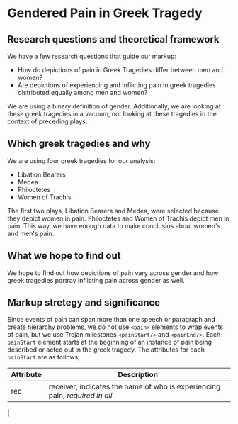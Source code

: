 # Gendered Pain in Greek Tragedy

## Research questions and theoretical framework
We have a few research questions that guide our markup:
* How do depictions of pain in Greek Tragedies differ between men and women?
* Are depictions of experiencing and inflicting pain in greek tragedies distributed equally among men and women?


We are using a binary definition of gender. Additionally, we are looking at these greek tragedies in a vacuum, not looking at these tragedies in the context of preceding plays.


## Which greek tragedies and why
We are using four greek tragedies for our analysis:
* Libation Bearers
* Medea
* Philoctetes
* Women of Trachis

The first two plays, Libation Bearers and Medea, were selected because they depict women in pain. Philoctetes and Women of Trachis depict men in pain. This way, we have enough data to make conclusios about women's and men's pain. 

## What we hope to find out
We hope to find out how depictions of pain vary across gender and how greek tragedies portray inflicting pain across gender as well.

## Markup stretegy and significance
Since events of pain can span more than one speech or paragraph and create hierarchy problems, we do not use `<pain>` elements to wrap events of pain, but we use Trojan milestones `<painStart/>` and `<painEnd/>`. Each `painStart`  element starts at the beginning of an instance of pain being described or acted out in the greek tragedy. The attributes for each `painStart` are as follows;

| Attribute | Description |
| ----------| ----------- |
| rec | receiver, indicates the name of who is experiencing pain, *required in all* |
|



